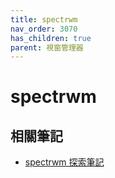 ```yaml
---
title: spectrwm
nav_order: 3070
has_children: true
parent: 視窗管理器
---
```



# spectrwm







## 相關筆記

* [spectrwm 探索筆記](https://samwhelp.github.io/note-about-spectrwm/)
